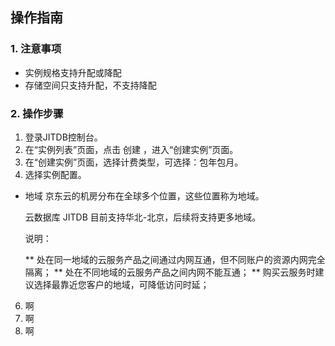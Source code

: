 ## 操作指南

### 1. 注意事项

* 实例规格支持升配或降配
* 存储空间只支持升配，不支持降配

### 2. 操作步骤

1. 登录JITDB控制台。
2. 在“实例列表”页面，点击 创建 ，进入“创建实例”页面。
3. 在“创建实例”页面，选择计费类型，可选择：包年包月。
4. 选择实例配置。
* 地域
  京东云的机房分布在全球多个位置，这些位置称为地域。

  云数据库 JITDB 目前支持华北-北京，后续将支持更多地域。

  说明：

    ** 处在同一地域的云服务产品之间通过内网互通，但不同账户的资源内网完全隔离；
    ** 处在不同地域的云服务产品之间内网不能互通；
    ** 购买云服务时建议选择最靠近您客户的地域，可降低访问时延；
6. 啊
7. 啊
8. 啊
